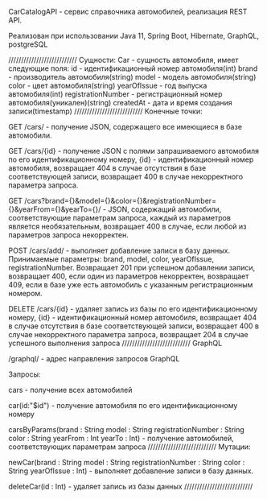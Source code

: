 CarCatalogAPI - сервис справочника автомобилей, реализация REST API.

Реализован при использовании Java 11, Spring Boot, Hibernate, GraphQL, postgreSQL

///////////////////////////
Сущности:
Car - сущность автомобиля, имеет следующие поля:
id - идентификационный номер автомобиля(int)
brand - производитель автомобиля(string)
model - модель автомобиля(string)
color - цвет автомобиля(string)
yearOfIssue - год выпуска автомобиля(int)
registrationNumber - регистрационный номер автомобиля(уникален)(string)
createdAt - дата и время создания записи(timestamp)
///////////////////////////
Конечные точки:

GET /cars/ - получение JSON, содержащего все имеющиеся в базе автомобили.


GET /cars/{id} - получение JSON с полями запрашиваемого автомобиля по его идентификационному номеру, 
{id} - идентификационный номер автомобиля, 
возвращает 404 в случае отсутствия в базе соответствующей записи, 
возвращает 400 в случае некорректного параметра запроса.


GET /cars?brand={}&model={}&color={}&registrationNumber={}&yearFrom={}&yearTo={}/ - JSON, содержащий автомобили, соответствующие параметрам запроса, 
каждый из параметров является необязательным, 
возвращает 400 в случае, если любой из параметров запроса некорректен.


POST /cars/add/ - выполняет добавление записи в базу данных. 
Принимаемые параметры: brand, model, color, yearOfIssue, registrationNumber. 
Возвращает 201 при успешном добавлении записи, 
возвращает 400, если один из параметров некорректен, 
возвращает 409, если в базе уже есть автомобиль с указанным регистрационным номером.


DELETE /cars/{id} - удаляет запись из базы по его идентификационному номеру,
{id} - идентификационный номер автомобиля, 
возвращает 404 в случае отсутствия в базе соответствующей записи, 
возвращает 400 в случае некорректного параметра запроса,
возвращает 204 в случае успешного выполнения запроса
///////////////////////////
GraphQL

/graphql/ - адрес направления запросов GraphQL


Запросы:

cars - получение всех автомобилей

car(id:"$id") - получение автомобиля по его идентификационному номеру

carsByParams(brand : String
    	model : String
    	registrationNumber : String
    	color : String
    	yearFrom : Int
	yearTo : Int) - получение автомобилей, соответствующих параметрам запроса
///////////////////////////
Мутации:

newCar(brand : String
	model : String
	registrationNumber : String
	color : String
	yearOfIssue : Int) - выполняет добавление записи в базу данных. 

deleteCar(id : Int) - удаляет запись из базы данных
///////////////////////////